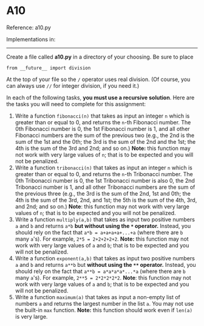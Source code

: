 A10
====

Reference: a10.py

Implementations in:

---
Create a file called **a10.py** in a directory of your choosing. Be sure to place

`from __future__ import division`

At the top of your file so the `/` operator uses real division. (Of course, you can always use `//` for integer division, if you need it.)

In each of the following tasks, **you must use a recursive solution**. Here are the tasks you will need to complete for this assignment:

1. Write a function `fibonacci(n)` that takes as input an integer `n` which is greater than or equal to 0, and returns the `n`-th Fibonacci number. The 0th Fibonacci number is 0, the 1st Fibonacci number is 1, and all other Fibonacci numbers are the sum of the previous two (e.g., the 2nd is the sum of the 1st and the 0th; the 3rd is the sum of the 2nd and the 1st; the 4th is the sum of the 3rd and 2nd; and so on.) **Note:** this function may not work with very large values of `n`; that is to be expected and you will not be penalized. 
2. Write a function `tribonacci(n)` that takes as input an integer `n` which is greater than or equal to 0, and returns the `n`-th Tribonacci number. The 0th Tribonacci number is 0, the 1st Tribonacci number is also 0, the 2nd Tribonacci number is 1, and all other Tribonacci numbers are the sum of the previous three (e.g., the 3rd is the sum of the 2nd, 1st and 0th; the 4th is the sum of the 3rd, 2nd, and 1st; the 5th is the sum of the 4th, 3rd, and 2nd; and so on.) **Note**: this function may not work with very large values of `n`; that is to be expected and you will not be penalized. 
3. Write a function `multiply(a,b)` that takes as input two positive numbers `a` and `b` and returns `a*b` **but without using the `*` operator.** Instead, you should rely on the fact that `a*b = a+a+a+a+...+a` (where there are `b` many `a`'s). For example, `2*5 = 2+2+2+2+2`. **Note:** this function may not work with very large values of `a` and `b`; that is to be expected and you will not be penalized. 
4. Write a function `exponent(a,b)` that takes as input two positive numbers `a` and `b` and returns `a**b` but **without using the `**` operator.** Instead, you should rely on the fact that `a**b = a*a*a*a*...*a` (where there are `b` many `a`'s). For example, `2**5 = 2*2*2*2*2`. **Note**: this function may not work with very large values of `a` and `b`; that is to be expected and you will not be penalized. 
5. Write a function `maximum(a)` that takes as input a non-empty list of numbers `a` and returns the largest number in the list `a`. You may not use the built-in `max` function. **Note:** this function should work even if `len(a)` is very large.